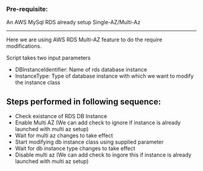 ### Pre-requisite:

An AWS MySql RDS already setup Single-AZ/Multi-Az

----

Here we are using AWS RDS Multi-AZ feature to do the require modifications.


Script takes two input parameters

- DBInstanceIdentifier: Name of rds database instance
- InstanceType: Type of database instance with which we want to modify the instance class

## Steps performed in following sequence:

- Check existance of RDS DB Instance
- Enable Multi AZ (We can add check to ignore if instance is already launched with multi az setup)
- Wait for multi az changes to take effect
- Start modifying db instance class using supplied parameter
- Wait for db instance type changes to take effect
- Disable multi az (We can add check to ingore this if instance is already launched with multi az setup)
